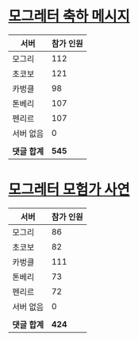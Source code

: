 # [모그레터 축하 메시지](./Event250701_v7_2_10th_moogleletter0.md)

|서버|참가 인원|
|-|-|
|모그리|112|
|초코보|121|
|카벙클|98|
|톤베리|107|
|펜리르|107|
|서버 없음|0|
|||
|**댓글 합계**|**545**|


# [모그레터 모험가 사연](./Event250701_v7_2_10th_moogleletter1.md)

|서버|참가 인원|
|-|-|
|모그리|86|
|초코보|82|
|카벙클|111|
|톤베리|73|
|펜리르|72|
|서버 없음|0|
|||
|**댓글 합계**|**424**|


